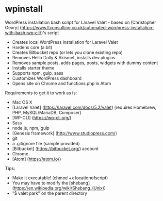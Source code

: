 # wpinstall
WordPress installation bash script for Laravel Valet - based on [Christopher Geary] (https://www.ltconsulting.co.uk/automated-wordpress-installation-with-bash-wp-cli/)'s script

- Creates local WordPress installation for Laravel Valet
- Hardens core (a bit)
- Creates Bitbucket repo (or lets you clone existing repo)
- Removes Hello Dolly & Akismet, installs dev plugins
- Removes sample posts, adds pages, posts, widgets with dummy content
- Installs starter theme
- Supports npm, gulp, sass
- Customizes WordPress dashboard
- Opens site on Chrome and functions.php in Atom

Requirements to get it to work as is:

- Mac OS X
- [Laravel Valet] (https://laravel.com/docs/5.2/valet) (requires Homebrew, PHP, MySQL/MariaDB, Composer)
- [WP-CLI] (https://wp-cli.org/)
- Sass
- node.js, npm, gulp
- [Genesis framework] (http://www.studiopress.com/)
- git
- a .gitignore file (sample provided)
- [Bitbucket] (https://bitbucket.org/) account
- Chrome
- [Atom] (https://atom.io/)

Tips:

- Make it executable! (chmod +x locationofscript)
- You may have to modify the [shebang] (https://en.wikipedia.org/wiki/Shebang_(Unix))
- "$ valet park" on the parent directory
